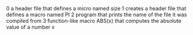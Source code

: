 0 a header file that defines a micro named size
1 creates a header file that defines a macro named PI
2 program that prints the name of the file it was compiled from
3 function-like macro ABS(x) that computes the absolute value of a number x
